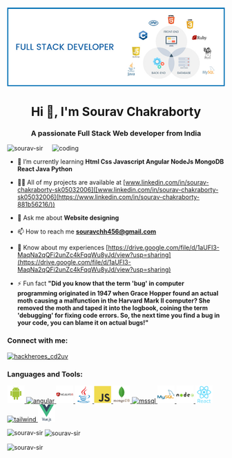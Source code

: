 ![logo](https://github.com/Sourav-Sir/Sourav-Sir/blob/main/bd1e5c2457278a37313c55ce8c887aa3.jpg)
<h1 align="center">Hi 👋, I'm Sourav Chakraborty</h1>
<h3 align="center">A passionate Full Stack Web developer from India</h3>

<img align="right" alt="coding" width="400" src="https://user-images.githubusercontent.com/55389276/140866485-8fb1c876-9a8f-4d6a-98dc-08c4981eaf70.gif">
<p align="left"> <img src="https://komarev.com/ghpvc/?username=sourav-sir&label=Profile%20views&color=0e75b6&style=flat" alt="sourav-sir" /> </p>

- 🌱 I’m currently learning **Html Css Javascript Angular NodeJs MongoDB React Java Python**

- 👨‍💻 All of my projects are available at [www.linkedin.com/in/sourav-chakraborty-sk05032006]([www.linkedin.com/in/sourav-chakraborty-sk05032006](https://www.linkedin.com/in/sourav-chakraborty-881b56216/))

- 💬 Ask me about **Website designing**

- 📫 How to reach me **souravchh456@gmail.com**

- 📄 Know about my experiences [https://drive.google.com/file/d/1aUFI3-MaqNa2qQFi2unZc4kFqqWu8yJd/view?usp=sharing](https://drive.google.com/file/d/1aUFI3-MaqNa2qQFi2unZc4kFqqWu8yJd/view?usp=sharing)

- ⚡ Fun fact **"Did you know that the term 'bug' in computer programming originated in 1947 when Grace Hopper found an actual moth causing a malfunction in the Harvard Mark II computer? She removed the moth and taped it into the logbook, coining the term 'debugging' for fixing code errors. So, the next time you find a bug in your code, you can blame it on actual bugs!"**

<h3 align="left">Connect with me:</h3>
<p align="left">
<a href="https://instagram.com/hackheroes_cd2uv" target="blank"><img align="center" src="https://raw.githubusercontent.com/rahuldkjain/github-profile-readme-generator/master/src/images/icons/Social/instagram.svg" alt="hackheroes_cd2uv" height="30" width="40" /></a>
</p>

<h3 align="left">Languages and Tools:</h3>
<p align="left"> <a href="https://developer.android.com" target="_blank" rel="noreferrer"> <img src="https://raw.githubusercontent.com/devicons/devicon/master/icons/android/android-original-wordmark.svg" alt="android" width="40" height="40"/> </a> <a href="https://angular.io" target="_blank" rel="noreferrer"> <img src="https://angular.io/assets/images/logos/angular/angular.svg" alt="angular" width="40" height="40"/> </a> <a href="https://angular.io" target="_blank" rel="noreferrer"> <img src="https://raw.githubusercontent.com/devicons/devicon/master/icons/angularjs/angularjs-original-wordmark.svg" alt="angularjs" width="40" height="40"/> </a> <a href="https://www.java.com" target="_blank" rel="noreferrer"> <img src="https://raw.githubusercontent.com/devicons/devicon/master/icons/java/java-original.svg" alt="java" width="40" height="40"/> </a> <a href="https://developer.mozilla.org/en-US/docs/Web/JavaScript" target="_blank" rel="noreferrer"> <img src="https://raw.githubusercontent.com/devicons/devicon/master/icons/javascript/javascript-original.svg" alt="javascript" width="40" height="40"/> </a> <a href="https://www.mongodb.com/" target="_blank" rel="noreferrer"> <img src="https://raw.githubusercontent.com/devicons/devicon/master/icons/mongodb/mongodb-original-wordmark.svg" alt="mongodb" width="40" height="40"/> </a> <a href="https://www.microsoft.com/en-us/sql-server" target="_blank" rel="noreferrer"> <img src="https://www.svgrepo.com/show/303229/microsoft-sql-server-logo.svg" alt="mssql" width="40" height="40"/> </a> <a href="https://www.mysql.com/" target="_blank" rel="noreferrer"> <img src="https://raw.githubusercontent.com/devicons/devicon/master/icons/mysql/mysql-original-wordmark.svg" alt="mysql" width="40" height="40"/> </a> <a href="https://nodejs.org" target="_blank" rel="noreferrer"> <img src="https://raw.githubusercontent.com/devicons/devicon/master/icons/nodejs/nodejs-original-wordmark.svg" alt="nodejs" width="40" height="40"/> </a> <a href="https://reactjs.org/" target="_blank" rel="noreferrer"> <img src="https://raw.githubusercontent.com/devicons/devicon/master/icons/react/react-original-wordmark.svg" alt="react" width="40" height="40"/> </a> <a href="https://tailwindcss.com/" target="_blank" rel="noreferrer"> <img src="https://www.vectorlogo.zone/logos/tailwindcss/tailwindcss-icon.svg" alt="tailwind" width="40" height="40"/> </a> <a href="https://vuejs.org/" target="_blank" rel="noreferrer"> <img src="https://raw.githubusercontent.com/devicons/devicon/master/icons/vuejs/vuejs-original-wordmark.svg" alt="vuejs" width="40" height="40"/> </a> </p>

<p><img align="left" src="https://github-readme-stats.vercel.app/api/top-langs?username=sourav-sir&show_icons=true&locale=en&layout=compact" alt="sourav-sir" /></p>

<p>&nbsp;<img align="center" src="https://github-readme-stats.vercel.app/api?username=sourav-sir&show_icons=true&locale=en" alt="sourav-sir" /></p>

<p><img align="center" src="https://github-readme-streak-stats.herokuapp.com/?user=sourav-sir&" alt="sourav-sir" /></p>
